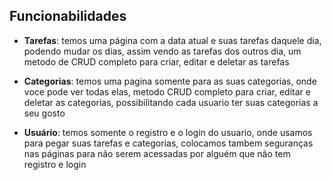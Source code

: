 ## Funcionabilidades 
- **Tarefas**: temos uma página com a data atual e suas tarefas daquele dia, podendo mudar os dias, assim vendo as tarefas dos outros dia, um metodo de CRUD completo para criar, editar e deletar as tarefas
  
- **Categorias**: temos uma pagina somente para as suas categorias, onde voce pode ver todas elas, metodo CRUD completo para criar, editar e deletar as categorias, possibilitando cada usuario ter suas categorias a seu gosto

- **Usuário**: temos somente o registro e o login do usuario, onde usamos para pegar suas tarefas e categorias, colocamos tambem seguranças nas páginas para não serem acessadas por alguém que não tem registro e login

